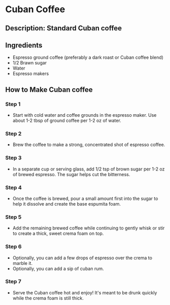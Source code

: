 # Cuban Coffee

## Description: Standard Cuban coffee

## Ingredients

- Espresso ground coffee (preferably a dark roast or Cuban coffee blend)
- 1/2 Brawn sugar
- Water
- Espresso makers

## How to Make Cuban coffee

### Step 1

- Start with cold water and coffee grounds in the espresso maker. Use about 1-2 tbsp of ground coffee per 1-2 oz of water.

### Step 2

- Brew the coffee to make a strong, concentrated shot of espresso coffee.

### Step 3

- In a separate cup or serving glass, add 1/2 tsp of brown sugar per 1-2 oz of brewed espresso. The sugar helps cut the bitterness.

### Step 4

- Once the coffee is brewed, pour a small amount first into the sugar to help it dissolve and create the base espumita foam.

### Step 5

- Add the remaining brewed coffee while continuing to gently whisk or stir to create a thick, sweet crema foam on top.

### Step 6

- Optionally, you can add a few drops of espresso over the crema to marble it.
- Optionally, you can add a sip of cuban rum.

### Step 7

- Serve the Cuban coffee hot and enjoy! It's meant to be drunk quickly while the crema foam is still thick.

